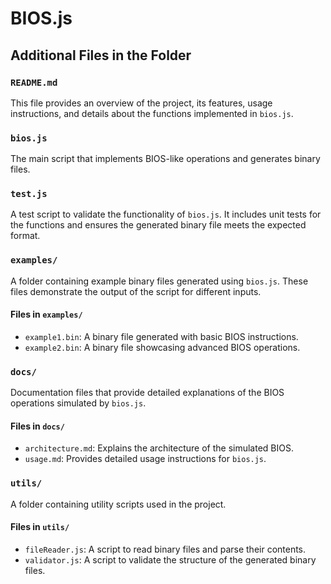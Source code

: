 # BIOS.js

## Additional Files in the Folder

### `README.md`
This file provides an overview of the project, its features, usage instructions, and details about the functions implemented in `bios.js`.

### `bios.js`
The main script that implements BIOS-like operations and generates binary files.

### `test.js`
A test script to validate the functionality of `bios.js`. It includes unit tests for the functions and ensures the generated binary file meets the expected format.

### `examples/`
A folder containing example binary files generated using `bios.js`. These files demonstrate the output of the script for different inputs.

#### Files in `examples/`
- `example1.bin`: A binary file generated with basic BIOS instructions.
- `example2.bin`: A binary file showcasing advanced BIOS operations.

### `docs/`
Documentation files that provide detailed explanations of the BIOS operations simulated by `bios.js`.

#### Files in `docs/`
- `architecture.md`: Explains the architecture of the simulated BIOS.
- `usage.md`: Provides detailed usage instructions for `bios.js`.

### `utils/`
A folder containing utility scripts used in the project.

#### Files in `utils/`
- `fileReader.js`: A script to read binary files and parse their contents.
- `validator.js`: A script to validate the structure of the generated binary files.
